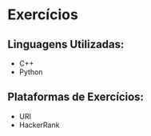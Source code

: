 # Exercícios

## Linguagens Utilizadas:
- C++
- Python
## Plataformas de Exercícios:
- URI
- HackerRank
